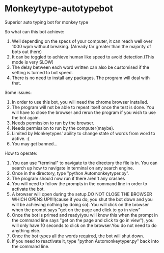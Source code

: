 # Monkeytype-autotypebot
Superior auto typing bot for monkey type

So what can this bot achieve:

1. Well depending on the specs of your computer, it can reach well over 1000 wpm without breaking. (Already far greater than the majority of bots out there)
2. It can be toggled to achieve human like speed to avoid detection.(This mode is very SLOW)
3. The delay between each word written can also be customised if the setting is turned to bot speed.
4. There is no need to install any packages. The program will deal with that.

Some issues:

1. In order to use this bot, you will need the chrome browser installed.
2. The program will not be able to repeat itself once the test is done. You will have to close the browser and rerun the program if you wish to use the bot again.
3. Needs permission to run by the browser. 
4. Needs permission to run by the computer(maybe).
5. Limited by Monkeytypes' ability to change state of words from word to active. :(
6. You may get banned...


How to operate:


1. You can use "terminal" to navigate to the directory the file is in. You can search up how to navigate in terminal on any search engine.
2. Once in the directory, type "python Automonkeytyper.py".
3. The program should now run if there aren't any crashes
4. You will need to follow the prompts in the command line in order to activate the bot.
5. A browser will open during the setup.DO NOT CLOSE THE BROWSER WHICH OPENS UP!!!!(cause if you do, you shut the bot down and you will be achieving nothing by doing so). You will click on the browser when the prompt says "get on the page and click to go in view"
6. Once the bot is primed and ready(you will know this when the prompt in the command line says "get on the page and click to go in view"), you will only have 10 seconds to click on the browser.You do not need to do anything else.
7. Once the bot types all the words required, the bot will shut down.
8. If you need to reactivate it, type "python Automonkeytyper.py" back into the command line.



